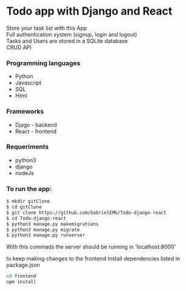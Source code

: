 # Todo app with Django and React

Store your task list with this App<br/>
Full authentication system (signup, login and logout)<br/>
Tasks and Users are stored in a SQLite database<br/>
CRUD API<br/>


### Programming languages
* Python
* Javascript
* SQL
* Html


### Frameworks
* Djago - backend
* React - frontend



### Requeriments
* python3
* django
* nodeJs

### To run the app:
```sh
$ mkdir gitClone
$ cd gitClone
$ git clone https://github.com/GabrielEMG/Todo-django-react
$ cd Todo-django-react
$ python3 manage.py makemigrations
$ python3 manage.py migrate
$ python3 manage.py runserver
```

With this commads the server should be running in 'localhost:8000'

to keep making changes to the frontend install dependencies listed in package.json
```sh
cd frontend
npm install
```
